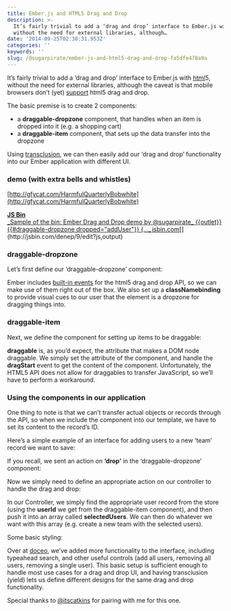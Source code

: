 ```yaml
---
title: Ember.js and HTML5 Drag and Drop
description: >-
  It’s fairly trivial to add a ‘drag and drop’ interface to Ember.js with html5,
  without the need for external libraries, although…
date: '2014-09-25T02:38:31.953Z'
categories: ''
keywords: ''
slug: /@sugarpirate/ember-js-and-html5-drag-and-drop-fa5dfe478a9a
---
```


  

It’s fairly trivial to add a ‘drag and drop’ interface to Ember.js with [html](https://developer.mozilla.org/en-US/docs/Web/Guide/HTML/Drag_and_drop)5, without the need for external libraries, although the caveat is that mobile browsers don’t (yet) [support](http://caniuse.com/#feat=dragndrop) html5 drag and drop.

The basic premise is to create 2 components:

*   a **draggable-dropzone** component, that handles when an item is dropped into it (e.g. a shopping cart)
*   a **draggable-item** component, that sets up the data transfer into the dropzone

Using [transclusion](http://en.wikipedia.org/wiki/Transclusion), we can then easily add our ‘drag and drop’ functionality into our Ember application with different UI.

### demo (with extra bells and whistles)

[http://gfycat.com/HarmfulQuarterlyBobwhite](http://gfycat.com/HarmfulQuarterlyBobwhite)

[**JS Bin**  
_Sample of the bin: Ember Drag and Drop demo by @sugarpirate\_ {{outlet}} {{#draggable-dropzone dropped="addUser"}} {…_jsbin.com](http://jsbin.com/denep/9/edit?js,output "http://jsbin.com/denep/9/edit?js,output")[](http://jsbin.com/denep/9/edit?js,output)

### draggable-dropzone

Let’s first define our ‘draggable-dropzone’ component:

Ember includes [built-in events](http://emberjs.com/api/classes/Ember.View.html#toc_event-names) for the html5 drag and drop API, so we can make use of them right out of the box. We also set up a **classNamebinding** to provide visual cues to our user that the element is a dropzone for dragging things into.

### draggable-item

Next, we define the component for setting up items to be draggable:

**draggable** is, as you’d expect, the attribute that makes a DOM node draggable. We simply set the attribute of the component, and handle the **dragStart** event to get the content of the component. Unfortunately, the HTML5 API does not allow for draggables to transfer JavaScript, so we’ll have to perform a workaround.

### Using the components in our application

One thing to note is that we can’t transfer actual objects or records through the API, so when we include the component into our template, we have to set its content to the record’s ID.

Here’s a simple example of an interface for adding users to a new ‘team’ record we want to save:

If you recall, we sent an action on **‘drop’** in the ‘draggable-dropzone’ component:

Now we simply need to define an appropriate action on our controller to handle the drag and drop:

In our Controller, we simply find the appropriate user record from the store (using the **userId** we get from the draggable-item component), and then push it into an array called **selectedUsers**. We can then do whatever we want with this array (e.g. create a new team with the selected users).

Some basic styling:

Over at [doceo](http://www.doceo.com), we’ve added more functionality to the interface, including typeahead search, and other useful controls (add all users, removing all users, removing a single user). This basic setup is sufficient enough to handle most use cases for a drag and drop UI, and having transclusion (yield) lets us define different designs for the same drag and drop functionality.

Special thanks to [@itscatkins](https://twitter.com/itscatkins) for pairing with me for this one.